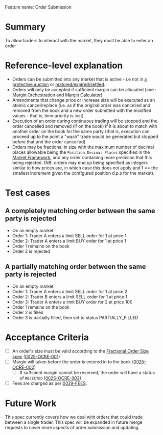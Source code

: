 Feature name: Order Submission

# Summary
To allow traders to interact with the market, they must be able to enter an order

# Reference-level explanation
- Orders can be submitted into any market that is active - i.e not in [a protective auction](./0026-AUCT-auctions.md) or [matured/expired/settled](./0043-MKTL-market_lifecycle.md).
- Orders will only be accepted if sufficient margin can be allocated (see : [Margin Orchestration](./0010-MARG-margin_orchestration.md) and [Margin Calculator](./0019-MCAL-margin_calculator.md))
- Amendments that change price or increase size will be executed as an atomic cancel/replace (i.e. as if the original order was cancelled and removed from the book and a new order submitted with the modified values - that is, time priority is lost)
- Execution of an order during continuous trading will be stopped and the order cancelled and removed (if on the book) if it is about to match with another order on the book for the same party (that is, execution can proceed up to the point a "wash" trade would be generated but stopped before that and the order cancelled)
- Orders may be fractional in size with the maximum number of decimal places allowable being the `Position Decimal Places` specified in the [Market Framework](./0001-MKTF-market_framework.md), and any order containing more precision that this being rejected. (NB: orders may end up being specified as integers similar to how prices are, in which case this does not apply and 1 == the smallest increment given the configured position d.p.s for the market).



# Test cases
## A completely matching order between the same party is rejected
- On an empty market
- Order 1: Trader A enters a limit SELL order for 1 at price 1
- Order 2: Trader A enters a limit BUY order for 1 at price 1
- Order 1 remains on the book
- Order 2 is rejected

## A partially matching order between the same party is rejected
- On an empty market
- Order 1: Trader A enters a limit SELL order for 1 at price 2
- Order 2: Trader B enters a limit SELL order for 1 at price 1
- Order 3: Trader A enters a limit BUY order for 2 at price 100
- Order 1 remains on the book
- Order 2 is filled
- Order 3 is partially filled, then set to status PARTIALLY_FILLED

# Acceptance Criteria
- [ ] An order's size must be valid according to the [Fractional Order Size spec](./0052-FPOS-fractional_orders_positions.md)  (<a name="0025-OCRE-001" href="#0025-OCRE-001">0025-OCRE-001</a>)
- [ ] Margin will taken before the order is entered in to the book (<a name="0025-OCRE-002" href="#0025-OCRE-002">0025-OCRE-002</a>)
  - [ ] If sufficient margin cannot be reserved, the order will have a status of `REJECTED` (<a name="0025-OCRE-003" href="#0025-OCRE-003">0025-OCRE-003</a>)
- [ ] Fees are charged as per [0029-FEES](./0020-FEES-fees.md).

# Future Work
This spec currently covers how we deal with orders that could trade between a single trader. This spec will be expanded in future merge requests to cover more aspects of order submission and updating.
